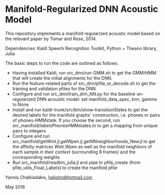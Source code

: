 # Manifold-Regularized DNN Acoustic Model #

This repository implements a manifold regularized acoustic model based on the relevant paper by Tomar and Rose, 2014.

Dependencies: Kaldi Speech Recognition Toolkit, Python + Theano library, Julia

The basic steps to run the code are outlined as follows:

* Having installed Kaldi, run src_dnn/run-GMM.sh to get the GMM/HMM that will create the initial alignments for the DNN.
* Run the feature-related parts of src_dnn/pfile_or_decode.sh to get the training and validation pfiles for the DNN
* Configure and run src_dnn/train_dnn_NN.py for the baseline un-regularized DNN acoustic model: set manifold_data_spec, knn, gamma to None
* Install and run kaldi-trunk/src/bin/show-transitionStates to get the desired labels for the manifold graphs' construction, i.e. phones or pairs of phones-HMMstate. If you choose the second, run src_manifold/labelsPhonesHMMstates.m to get a mapping from unique pairs to integers 
* Configure and run src_manifold/getWint.jl,getWpen.jl,getNNneighborhoods_New.jl to get the affinity matrices Wint,Wpen as well as the manifold neighbors of each sample *in their context* (surrounding 8 frames) and the corresponding weights
* Run src_manifold/readbin_julia.jl and pipe to pfile_create (from 
pfile_utils_Float_Labels) to create the manifold pfile








Yannis Chalkiadakis, haljohn@hotmail.com

May 2016